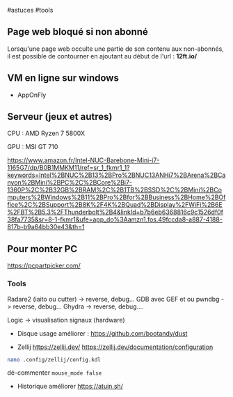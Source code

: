 #astuces #tools

## Page web bloqué si non abonné

Lorsqu'une page web occulte une partie de son contenu aux non-abonnés, il est possible de contourner en ajoutant au début de l'url : **12ft.io/**


## VM en ligne sur windows

- AppOnFly


## Serveur (jeux et autres)

CPU : AMD Ryzen 7 5800X

GPU : MSI GT 710

https://www.amazon.fr/Intel-NUC-Barebone-Mini-i7-1165G7/dp/B0B1MMKM11/ref=sr_1_fkmr1_1?keywords=Intel%2BNUC%2B13%2BPro%2BNUC13ANHi7%2BArena%2BCanyon%2BMini%2BPC%2C%2BCore%2Bi7-1360P%2C%2B32GB%2BRAM%2C%2B1TB%2BSSD%2C%2BMini%2BComputers%2BWindows%2B11%2BPro%2Bfor%2BBusiness%2BHome%2BOffice%2C%2BSupport%2B8K%2F4K%2BQuad%2BDisplay%2FWiFi%2B6E%2FBT%2B5.3%2FThunderbolt%2B4&linkId=b7b6eb6368816c9c1526df0f38fa7735&sr=8-1-fkmr1&ufe=app_do%3Aamzn1.fos.49fccda8-a887-4188-817b-b9a64bb30e43&th=1

## Pour monter PC

https://pcpartpicker.com/


### Tools 

Radare2 (iaito ou cutter) -> reverse, debug...
GDB avec GEF et ou pwndbg -> reverse, debug...
Ghydra -> reverse, debug....

Logic -> visualisation signaux (hardware)

- Disque usage améliorer :
https://github.com/bootandy/dust

- Zellij
https://zellij.dev/
https://zellij.dev/documentation/configuration
```bash
nano .config/zellij/config.kdl
```
dé-commenter `mouse_mode false`

- Historique améliorer
https://atuin.sh/

